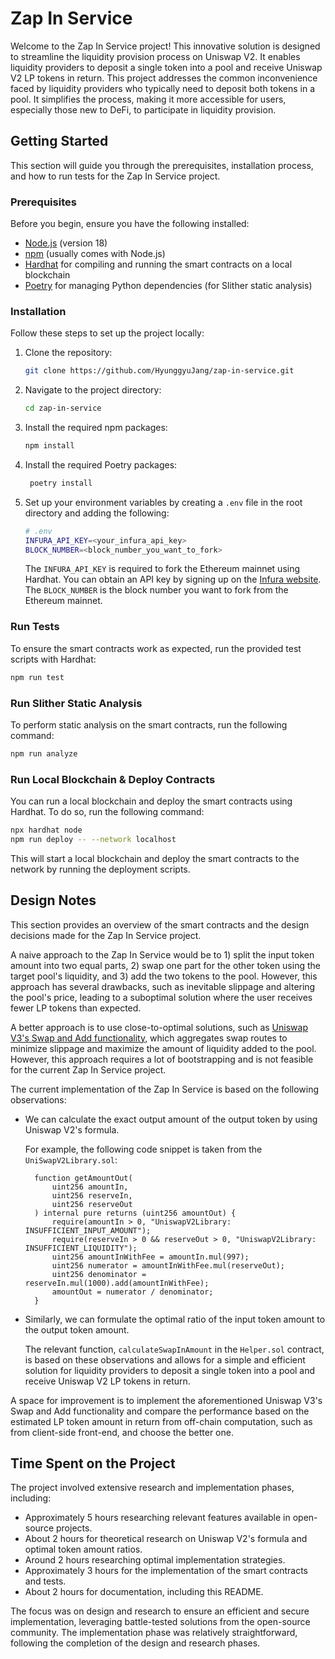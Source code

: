 # Zap In Service

Welcome to the Zap In Service project! This innovative solution is designed to streamline the liquidity provision process on Uniswap V2. It enables liquidity providers to deposit a single token into a pool and receive Uniswap V2 LP tokens in return. This project addresses the common inconvenience faced by liquidity providers who typically need to deposit both tokens in a pool. It simplifies the process, making it more accessible for users, especially those new to DeFi, to participate in liquidity provision.

## Getting Started

This section will guide you through the prerequisites, installation process, and how to run tests for the Zap In Service project.

### Prerequisites

Before you begin, ensure you have the following installed:
- [Node.js](https://nodejs.org/) (version 18)
- [npm](https://www.npmjs.com/) (usually comes with Node.js)
- [Hardhat](https://hardhat.org/getting-started/) for compiling and running the smart contracts on a local blockchain
- [Poetry](https://python-poetry.org/) for managing Python dependencies (for Slither static analysis)

### Installation

Follow these steps to set up the project locally:

1. Clone the repository:
   ```sh
   git clone https://github.com/HyunggyuJang/zap-in-service.git
   ```
2. Navigate to the project directory:
   ```sh
   cd zap-in-service
   ```
3. Install the required npm packages:
   ```sh
   npm install
   ```
4. Install the required Poetry packages:
   ```sh
    poetry install
    ```
5. Set up your environment variables by creating a `.env` file in the root directory and adding the following:
   ```sh
   # .env
   INFURA_API_KEY=<your_infura_api_key>
   BLOCK_NUMBER=<block_number_you_want_to_fork>
   ```
   The `INFURA_API_KEY` is required to fork the Ethereum mainnet using Hardhat. You can obtain an API key by signing up on the [Infura website](https://infura.io/).
   The `BLOCK_NUMBER` is the block number you want to fork from the Ethereum mainnet. 

### Run Tests

To ensure the smart contracts work as expected, run the provided test scripts with Hardhat:

```sh
npm run test
```

### Run Slither Static Analysis

To perform static analysis on the smart contracts, run the following command:

```sh
npm run analyze
```

### Run Local Blockchain & Deploy Contracts

You can run a local blockchain and deploy the smart contracts using Hardhat. To do so, run the following command:

```sh
npx hardhat node
npm run deploy -- --network localhost
```

This will start a local blockchain and deploy the smart contracts to the network by running the deployment scripts.

## Design Notes

This section provides an overview of the smart contracts and the design decisions made for the Zap In Service project.

A naive approach to the Zap In Service would be to 1) split the input token amount into two equal parts, 2) swap one part for the other token using the target pool's liquidity, and 3) add the two tokens to the pool. However, this approach has several drawbacks, such as inevitable slippage and altering the pool's price, leading to a suboptimal solution where the user receives fewer LP tokens than expected.

A better approach is to use close-to-optimal solutions, such as [Uniswap V3's Swap and Add functionality](https://docs.uniswap.org/sdk/v3/guides/liquidity/swap-and-add), which aggregates swap routes to minimize slippage and maximize the amount of liquidity added to the pool. However, this approach requires a lot of bootstrapping and is not feasible for the current Zap In Service project.

The current implementation of the Zap In Service is based on the following observations:
- We can calculate the exact output amount of the output token by using Uniswap V2's formula. 

  For example, the following code snippet is taken from the `UniSwapV2Library.sol`:
  ```solidity
    function getAmountOut(
        uint256 amountIn,
        uint256 reserveIn,
        uint256 reserveOut
    ) internal pure returns (uint256 amountOut) {
        require(amountIn > 0, "UniswapV2Library: INSUFFICIENT_INPUT_AMOUNT");
        require(reserveIn > 0 && reserveOut > 0, "UniswapV2Library: INSUFFICIENT_LIQUIDITY");
        uint256 amountInWithFee = amountIn.mul(997);
        uint256 numerator = amountInWithFee.mul(reserveOut);
        uint256 denominator = reserveIn.mul(1000).add(amountInWithFee);
        amountOut = numerator / denominator;
    }
  ```
- Similarly, we can formulate the optimal ratio of the input token amount to the output token amount.

  The relevant function, `calculateSwapInAmount` in the `Helper.sol` contract, is based on these observations and allows for a simple and efficient solution for liquidity providers to deposit a single token into a pool and receive Uniswap V2 LP tokens in return.

A space for improvement is to implement the aforementioned Uniswap V3's Swap and Add functionality and compare the performance based on the estimated LP token amount in return from off-chain computation, such as from client-side front-end, and choose the better one.

## Time Spent on the Project
The project involved extensive research and implementation phases, including:
- Approximately 5 hours researching relevant features available in open-source projects.
- About 2 hours for theoretical research on Uniswap V2's formula and optimal token amount ratios.
- Around 2 hours researching optimal implementation strategies.
- Approximately 3 hours for the implementation of the smart contracts and tests.
- About 2 hours for documentation, including this README.

The focus was on design and research to ensure an efficient and secure implementation, leveraging battle-tested solutions from the open-source community. The implementation phase was relatively straightforward, following the completion of the design and research phases.
